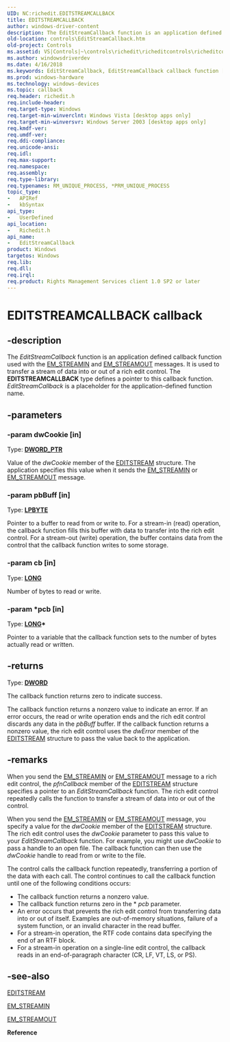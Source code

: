 ```yaml
---
UID: NC:richedit.EDITSTREAMCALLBACK
title: EDITSTREAMCALLBACK
author: windows-driver-content
description: The EditStreamCallback function is an application defined callback function used with the EM_STREAMIN and EM_STREAMOUT messages.
old-location: controls\EditStreamCallback.htm
old-project: Controls
ms.assetid: VS|Controls|~\controls\richedit\richeditcontrols\richeditcontrolreference\richeditcallbackfunctions\editstreamcallback.htm
ms.author: windowsdriverdev
ms.date: 4/16/2018
ms.keywords: EditStreamCallback, EditStreamCallback callback function [Windows Controls], _win32_EditStreamCallback, _win32_EditStreamCallback_cpp, controls.EditStreamCallback, controls._win32_EditStreamCallback, richedit/EditStreamCallback
ms.prod: windows-hardware
ms.technology: windows-devices
ms.topic: callback
req.header: richedit.h
req.include-header: 
req.target-type: Windows
req.target-min-winverclnt: Windows Vista [desktop apps only]
req.target-min-winversvr: Windows Server 2003 [desktop apps only]
req.kmdf-ver: 
req.umdf-ver: 
req.ddi-compliance: 
req.unicode-ansi: 
req.idl: 
req.max-support: 
req.namespace: 
req.assembly: 
req.type-library: 
req.typenames: RM_UNIQUE_PROCESS, *PRM_UNIQUE_PROCESS
topic_type:
-	APIRef
-	kbSyntax
api_type:
-	UserDefined
api_location:
-	Richedit.h
api_name:
-	EditStreamCallback
product: Windows
targetos: Windows
req.lib: 
req.dll: 
req.irql: 
req.product: Rights Management Services client 1.0 SP2 or later
---
```


# EDITSTREAMCALLBACK callback


## -description


The <i>EditStreamCallback</i> function is an application defined callback function used with the <a href="https://msdn.microsoft.com/b8d3a108-b415-4f5e-99e7-0e0e7a82a778">EM_STREAMIN</a> and <a href="https://msdn.microsoft.com/3f14aaac-4b17-47af-8f2b-503390631a88">EM_STREAMOUT</a> messages. It is used to transfer a stream of data into or out of a rich edit control. The 
			<b>EDITSTREAMCALLBACK</b> type defines a pointer to this callback function. <i>EditStreamCallback</i> is a placeholder for the application-defined function name. 


## -parameters




### -param dwCookie [in]

Type: <b><a href="https://msdn.microsoft.com/4553cafc-450e-4493-a4d4-cb6e2f274d46">DWORD_PTR</a></b>

Value of the 
					<i>dwCookie</i> member of the <a href="https://msdn.microsoft.com/613c29f5-6ae6-476f-bb5e-fdddab731d9c">EDITSTREAM</a> structure. The application specifies this value when it sends the <a href="https://msdn.microsoft.com/b8d3a108-b415-4f5e-99e7-0e0e7a82a778">EM_STREAMIN</a> or <a href="https://msdn.microsoft.com/3f14aaac-4b17-47af-8f2b-503390631a88">EM_STREAMOUT</a> message. 


### -param pbBuff [in]

Type: <b><a href="https://msdn.microsoft.com/4553cafc-450e-4493-a4d4-cb6e2f274d46">LPBYTE</a></b>

Pointer to a buffer to read from or write to. For a stream-in (read) operation, the callback function fills this buffer with data to transfer into the rich edit control. For a stream-out (write) operation, the buffer contains data from the control that the callback function writes to some storage. 


### -param cb [in]

Type: <b><a href="https://msdn.microsoft.com/4553cafc-450e-4493-a4d4-cb6e2f274d46">LONG</a></b>

Number of bytes to read or write. 


### -param *pcb [in]

Type: <b><a href="https://msdn.microsoft.com/4553cafc-450e-4493-a4d4-cb6e2f274d46">LONG</a>*</b>

Pointer to a variable that the callback function sets to the number of bytes actually read or written. 


## -returns



Type: <b><a href="https://msdn.microsoft.com/4553cafc-450e-4493-a4d4-cb6e2f274d46">DWORD</a></b>

The callback function returns zero to indicate success.

The callback function returns a nonzero value to indicate an error. If an error occurs, the read or write operation ends and the rich edit control discards any data in the 
						<i>pbBuff</i> buffer. If the callback function returns a nonzero value, the rich edit control uses the 
						<i>dwError</i> member of the <a href="https://msdn.microsoft.com/613c29f5-6ae6-476f-bb5e-fdddab731d9c">EDITSTREAM</a> structure to pass the value back to the application.




## -remarks



When you send the <a href="https://msdn.microsoft.com/b8d3a108-b415-4f5e-99e7-0e0e7a82a778">EM_STREAMIN</a> or <a href="https://msdn.microsoft.com/3f14aaac-4b17-47af-8f2b-503390631a88">EM_STREAMOUT</a> message to a rich edit control, the 
				<i>pfnCallback</i> member of the <a href="https://msdn.microsoft.com/613c29f5-6ae6-476f-bb5e-fdddab731d9c">EDITSTREAM</a> structure specifies a pointer to an <i>EditStreamCallback</i> function. The rich edit control repeatedly calls the function to transfer a stream of data into or out of the control. 

When you send the <a href="https://msdn.microsoft.com/b8d3a108-b415-4f5e-99e7-0e0e7a82a778">EM_STREAMIN</a> or <a href="https://msdn.microsoft.com/3f14aaac-4b17-47af-8f2b-503390631a88">EM_STREAMOUT</a> message, you specify a value for the 
				<i>dwCookie</i> member of the <a href="https://msdn.microsoft.com/613c29f5-6ae6-476f-bb5e-fdddab731d9c">EDITSTREAM</a> structure. The rich edit control uses the 
				<i>dwCookie</i> parameter to pass this value to your <i>EditStreamCallback</i> function. For example, you might use 
				<i>dwCookie</i> to pass a handle to an open file. The callback function can then use the 
				<i>dwCookie</i> handle to read from or write to the file. 

The control calls the callback function repeatedly, transferring a portion of the data with each call. The control continues to call the callback function until one of the following conditions occurs: 

<ul>
<li>The callback function returns a nonzero value. </li>
<li>The callback function returns zero in the *
						<i>pcb</i> parameter. </li>
<li>An error occurs that prevents the rich edit control from transferring data into or out of itself. Examples are out-of-memory situations, failure of a system function, or an invalid character in the read buffer. </li>
<li>For a stream-in operation, the RTF code contains data specifying the end of an RTF block. </li>
<li>For a stream-in operation on a single-line edit control, the callback reads in an end-of-paragraph character (CR, LF, VT, LS, or PS). </li>
</ul>



## -see-also




<a href="https://msdn.microsoft.com/613c29f5-6ae6-476f-bb5e-fdddab731d9c">EDITSTREAM</a>



<a href="https://msdn.microsoft.com/b8d3a108-b415-4f5e-99e7-0e0e7a82a778">EM_STREAMIN</a>



<a href="https://msdn.microsoft.com/3f14aaac-4b17-47af-8f2b-503390631a88">EM_STREAMOUT</a>



<b>Reference</b>
 

 

